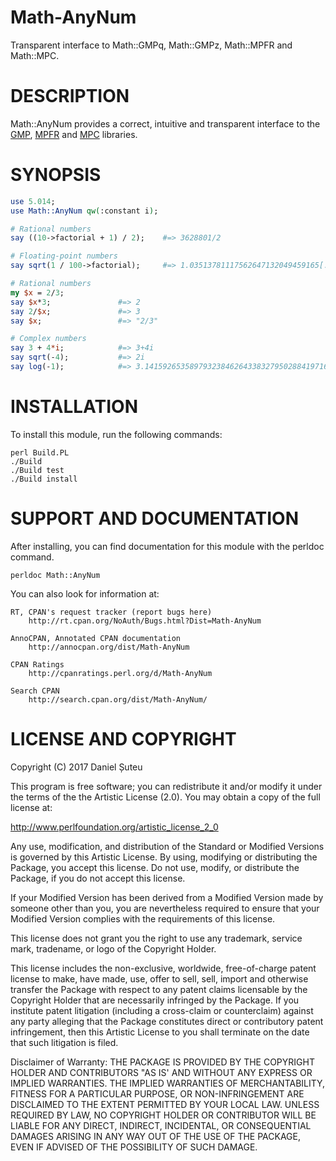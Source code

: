 # Math-AnyNum

Transparent interface to Math::GMPq, Math::GMPz, Math::MPFR and Math::MPC.

# DESCRIPTION

Math::AnyNum provides a correct, intuitive and transparent interface to the [GMP](https://gmplib.org/), [MPFR](http://www.mpfr.org/) and [MPC](http://www.multiprecision.org/) libraries.

# SYNOPSIS

```perl
use 5.014;
use Math::AnyNum qw(:constant i);

# Rational numbers
say ((10->factorial + 1) / 2);    #=> 3628801/2

# Floating-point numbers
say sqrt(1 / 100->factorial);     #=> 1.03513781117562647132049459165[...]e-79

# Rational numbers
my $x = 2/3;
say $x*3;               #=> 2
say 2/$x;               #=> 3
say $x;                 #=> "2/3"

# Complex numbers
say 3 + 4*i;            #=> 3+4i
say sqrt(-4);           #=> 2i
say log(-1);            #=> 3.141592653589793238462643383279502884197169[...]i
```

# INSTALLATION

To install this module, run the following commands:

    perl Build.PL
    ./Build
    ./Build test
    ./Build install

# SUPPORT AND DOCUMENTATION

After installing, you can find documentation for this module with the
perldoc command.

    perldoc Math::AnyNum

You can also look for information at:

    RT, CPAN's request tracker (report bugs here)
        http://rt.cpan.org/NoAuth/Bugs.html?Dist=Math-AnyNum

    AnnoCPAN, Annotated CPAN documentation
        http://annocpan.org/dist/Math-AnyNum

    CPAN Ratings
        http://cpanratings.perl.org/d/Math-AnyNum

    Search CPAN
        http://search.cpan.org/dist/Math-AnyNum/


# LICENSE AND COPYRIGHT

Copyright (C) 2017 Daniel Șuteu

This program is free software; you can redistribute it and/or modify it
under the terms of the the Artistic License (2.0). You may obtain a
copy of the full license at:

http://www.perlfoundation.org/artistic_license_2_0

Any use, modification, and distribution of the Standard or Modified
Versions is governed by this Artistic License. By using, modifying or
distributing the Package, you accept this license. Do not use, modify,
or distribute the Package, if you do not accept this license.

If your Modified Version has been derived from a Modified Version made
by someone other than you, you are nevertheless required to ensure that
your Modified Version complies with the requirements of this license.

This license does not grant you the right to use any trademark, service
mark, tradename, or logo of the Copyright Holder.

This license includes the non-exclusive, worldwide, free-of-charge
patent license to make, have made, use, offer to sell, sell, import and
otherwise transfer the Package with respect to any patent claims
licensable by the Copyright Holder that are necessarily infringed by the
Package. If you institute patent litigation (including a cross-claim or
counterclaim) against any party alleging that the Package constitutes
direct or contributory patent infringement, then this Artistic License
to you shall terminate on the date that such litigation is filed.

Disclaimer of Warranty: THE PACKAGE IS PROVIDED BY THE COPYRIGHT HOLDER
AND CONTRIBUTORS "AS IS' AND WITHOUT ANY EXPRESS OR IMPLIED WARRANTIES.
THE IMPLIED WARRANTIES OF MERCHANTABILITY, FITNESS FOR A PARTICULAR
PURPOSE, OR NON-INFRINGEMENT ARE DISCLAIMED TO THE EXTENT PERMITTED BY
YOUR LOCAL LAW. UNLESS REQUIRED BY LAW, NO COPYRIGHT HOLDER OR
CONTRIBUTOR WILL BE LIABLE FOR ANY DIRECT, INDIRECT, INCIDENTAL, OR
CONSEQUENTIAL DAMAGES ARISING IN ANY WAY OUT OF THE USE OF THE PACKAGE,
EVEN IF ADVISED OF THE POSSIBILITY OF SUCH DAMAGE.
